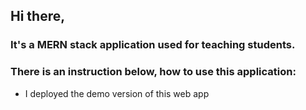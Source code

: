 ## Hi there,
### It's a MERN stack application used for teaching students.
### There is an instruction below, how to use this application:
- I deployed the demo version of this web app 

